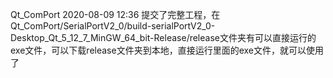 Qt_ComPort
2020-08-09  12:36  提交了完整工程，在Qt_ComPort/SerialPortV2_0/build-serialPortV2_0-Desktop_Qt_5_12_7_MinGW_64_bit-Release/release文件夹有可以直接运行的exe文件，可以下载release文件夹到本地，直接运行里面的exe文件，就可以使用了
